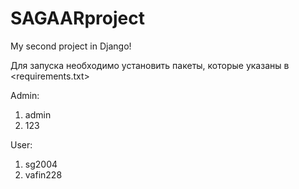 # SAGAARproject

My second project in Django!

Для запуска необходимо установить пакеты, которые указаны в <requirements.txt>

Admin:
1. admin
2. 123

User:
1. sg2004
2. vafin228
